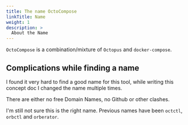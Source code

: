 ```yaml
---
title: The name OctoCompose
linkTitle: Name
weight: 1
description: >
  About the Name
---
```


`OctoCompose` is a combination/mixture of `Octopus` and `docker-compose`.

## Complications while finding a name

I found it very hard to find a good name for this tool, while writing this concept doc I changed the name multiple times.

There are either no free Domain Names, no Github or other clashes.

I'm still not sure this is the right name. Previous names have been `octctl`, `orbctl` and `orberator`.